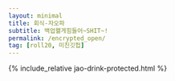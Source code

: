 ```yaml
---
layout: minimal
title: 회식-자오파
subtitle: 백업왤게힘들어~SHIT~!
permalink: /encrypted_open/
tag: [roll20, 미친깃헙]
---
```


{% include_relative jao-drink-protected.html %}


